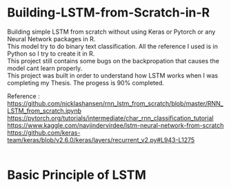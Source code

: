 # Building-LSTM-from-Scratch-in-R
Building simple LSTM from scratch without using Keras or Pytorch or any Neural Network packages in R. <br/>
This model try to do binary text classification. 
All the reference I used is in Python so I try to create it in R. <br/>
This project still contains some bugs on the backpropation that causes the model cant learn properly. <br/>
This project was built in order to understand how LSTM works when I was completing my Thesis.
The progess is 90% completed. <br/>

Reference :<br/>
https://github.com/nicklashansen/rnn_lstm_from_scratch/blob/master/RNN_LSTM_from_scratch.ipynb <br/>
https://pytorch.org/tutorials/intermediate/char_rnn_classification_tutorial <br/>
https://www.kaggle.com/navjindervirdee/lstm-neural-network-from-scratch <br/>
https://github.com/keras-team/keras/blob/v2.6.0/keras/layers/recurrent_v2.py#L943-L1275 <br/>
<br/>


Basic Principle of LSTM
=======================
